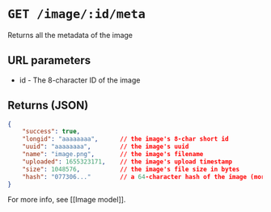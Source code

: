 # `GET /image/:id/meta`

Returns all the metadata of the image

## URL parameters
- id - The 8-character ID of the image

## Returns (JSON)
```json
{
	"success": true,
	"longid": "aaaaaaaa",      // the image's 8-char short id
	"uuid": "aaaaaaaa",        // the image's uuid
	"name": "image.png",       // the image's filename
	"uploaded": 1655323171,    // the image's upload timestamp
	"size": 1048576,           // the image's file size in bytes
	"hash": "077306..."        // a 64-character hash of the image (more info in the image db model)
}
```

For more info, see [[Image model]].
